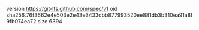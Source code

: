version https://git-lfs.github.com/spec/v1
oid sha256:76f3662e4e503e2e43e3433dbb877993520ee881db3b310ea91a8f9fb074ea72
size 6394
